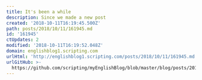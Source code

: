 ```yaml
---
title: It's been a while
description: Since we made a new post
created: '2018-10-11T16:19:45.500Z'
path: posts/2018/10/11/161945.md
id: '161945'
ctUpdates: 2
modified: '2018-10-11T16:19:52.048Z'
domain: englishblog1.scripting.com
urlHtml: 'http://englishblog1.scripting.com/posts/2018/10/11/161945.md'
urlGitHub: >-
  https://github.com/scripting/myEnglishBlog/blob/master/blog/posts/2018/10/11/161945.md
---
```

